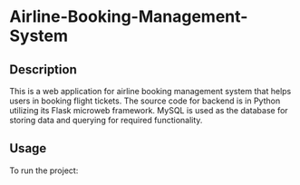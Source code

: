 # Airline-Booking-Management-System

## Description

This is a web application for airline booking management system that helps users in booking flight tickets. The source code for backend is in Python utilizing its Flask microweb framework.
MySQL is used as the database for storing data and querying for required functionality.

## Usage

To run the project:



